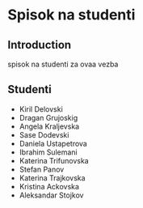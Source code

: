 # Spisok na studenti

## Introduction

spisok na studenti za ovaa vezba

## Studenti

- Kiril Delovski
- Dragan Grujoskig
- Angela Kraljevska
- Sase Dodevski
- Daniela Ustapetrova
- Ibrahim Sulemani
- Katerina Trifunovska
- Stefan Panov
- Katerina Trajkovska
- Kristina Ackovska
- Aleksandar Stojkov
